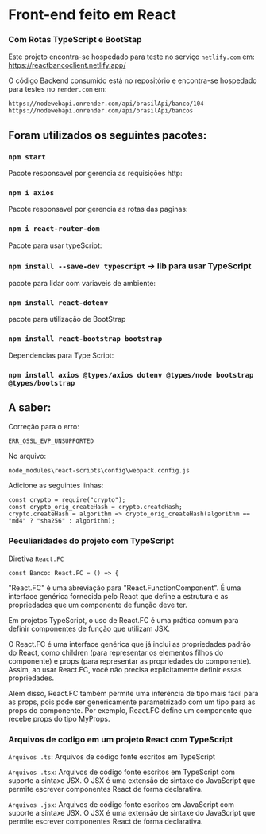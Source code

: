 # Front-end feito em React
### Com Rotas TypeScript e BootStap

Este projeto encontra-se hospedado para teste no serviço `netlify.com` em: https://reactbancoclient.netlify.app/


O código  Backend consumido está no repositório e encontra-se
hospedado para testes no `render.com` em:

    https://nodewebapi.onrender.com/api/brasilApi/banco/104
    https://nodewebapi.onrender.com/api/brasilApi/bancos


## Foram utilizados os seguintes pacotes:

### `npm start`

Pacote responsavel por gerencia as requisições http:
### `npm i axios`

Pacote responsavel por gerencia as rotas das paginas:
### `npm i react-router-dom`  

Pacote para usar typeScript:
### `npm install --save-dev typescript` -> lib para usar TypeScript

pacote para lidar com variaveis de ambiente:
### `npm install react-dotenv` 

pacote para utilização de BootStrap
### `npm install react-bootstrap bootstrap`

Dependencias para Type Script:
### `npm install axios @types/axios dotenv @types/node bootstrap @types/bootstrap`



## A saber:


Correção para o erro:

`ERR_OSSL_EVP_UNSUPPORTED` 

No arquivo:

```node_modules\react-scripts\config\webpack.config.js```


Adicione as seguintes linhas:

```
const crypto = require("crypto");
const crypto_orig_createHash = crypto.createHash;
crypto.createHash = algorithm => crypto_orig_createHash(algorithm == "md4" ? "sha256" : algorithm);
```

### Peculiaridades do projeto com TypeScript


Diretiva `React.FC`

```
const Banco: React.FC = () => {
```

"React.FC" é uma abreviação para "React.FunctionComponent". É uma interface genérica fornecida pelo React que define a estrutura e as propriedades que um componente de função deve ter.

Em projetos TypeScript, o uso de React.FC é uma prática comum para definir componentes de função que utilizam JSX.

O React.FC é uma interface genérica que já inclui as propriedades padrão do React, como children (para representar os elementos filhos do componente) e props (para representar as propriedades do componente). Assim, ao usar React.FC, você não precisa explicitamente definir essas propriedades.

Além disso, React.FC também permite uma inferência de tipo mais fácil para as props, pois pode ser genericamente parametrizado com um tipo para as props do componente. Por exemplo, React.FC<MyProps> define um componente que recebe props do tipo MyProps.



### Arquivos de codigo em um projeto React com TypeScript

`Arquivos .ts`: Arquivos de código fonte escritos em TypeScript

`Arquivos .tsx`: Arquivos de código fonte escritos em TypeScript com suporte a sintaxe JSX. O JSX é uma extensão de sintaxe do JavaScript que permite escrever componentes React de forma declarativa. 

`Arquivos .jsx`: Arquivos de código fonte escritos em JavaScript com suporte a sintaxe JSX. O JSX é uma extensão de sintaxe do JavaScript que permite escrever componentes React de forma declarativa. 
